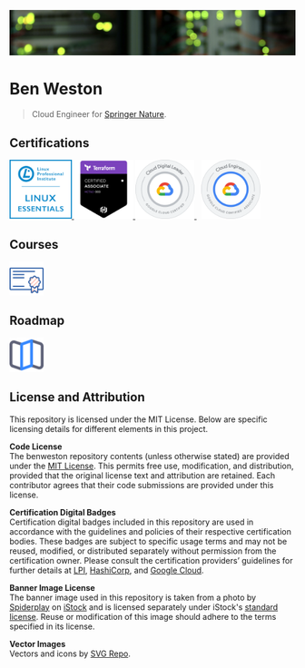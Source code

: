 ![Data Centre](/img/banner-image.png)

# Ben Weston

> Cloud Engineer for [Springer Nature](https://www.linkedin.com/company/springernature/).    

## Certifications

<div align="left">
    <p align="left">
        <a href="https://lpi.org/verify/LPI000423983/mbdrzy6994">
            <img src="https://github.com/benweston/benweston/blob/main/img/linux-essentials.png" width="109.563253" height="104.143162" alt="Linux Essentials Icon" />
        </a>
        <a href="https://www.credly.com/badges/a8eeb3a2-7db9-4d67-ba0d-3094fdec72fb/public_url">
            <img src="https://github.com/benweston/benweston/blob/main/img/terraform-associate-003.png" width="104.143162" height="104.143162" alt="Terraform Associate Icon" />
        </a>
        <a href="https://www.credly.com/badges/1fdddfeb-94d9-4f3e-8345-6ff18388631d/public_url">
            <img src="https://github.com/benweston/benweston/blob/main/img/cloud-digital-leader.png" width="104.143162" height="104.143162" alt="Cloud Digital Leader Icon" />
        </a>
        &nbsp;
        <a href="https://www.credly.com/badges/e9911f84-a114-4301-bf46-30e594290c5d/public_url">
            <img src="https://github.com/benweston/benweston/blob/main/img/associate-cloud-engineer.png" width="104.143162" height="104.143162" alt="Associate Cloud Engineer Icon" />
        </a>
    </p>
</div>

## Courses

<div align="left">
    <p align="left">
        <a href="https://github.com/benweston/benweston/blob/main/courses/courses.md">
            <img src="https://github.com/benweston/benweston/blob/main/img/courses.svg" width="60" height="60" alt="Courses Icon" />
        </a>
    </p>
</div>

## Roadmap

<div align="left">
    <p align="left">
        <a href="https://github.com/users/benweston/projects/18/views/1">
            <img src="https://github.com/benweston/benweston/blob/main/img/roadmap.svg" width="60" height="60" alt="Map Icon" />
        </a>
    </p>
</div>

## License and Attribution

This repository is licensed under the MIT License. Below are specific licensing details for different elements in this project.   

**Code License**   
The benweston repository contents (unless otherwise stated) are provided under the [MIT License](https://github.com/benweston/benweston/blob/main/LICENSE).  This permits free use, modification, and distribution, provided that the original license text and attribution are retained.  Each contributor agrees that their code submissions are provided under this license.   

**Certification Digital Badges**   
Certification digital badges included in this repository are used in accordance with the guidelines and policies of their respective certification bodies.  These badges are subject to specific usage terms and may not be reused, modified, or distributed separately without permission from the certification owner.  Please consult the certification providers’ guidelines for further details at [LPI](https://www.lpi.org/logos), [HashiCorp](https://www.hashicorp.com/certification), and [Google Cloud](https://cloud.google.com/certification/terms).   

**Banner Image License**   
The banner image used in this repository is taken from a photo by [Spiderplay](https://www.istockphoto.com/portfolio/Spiderplay) on [iStock](https://www.istockphoto.com/photo/defocused-computer-servers-gm2051589970-563336239?clarity=false) and is licensed separately under iStock's [standard license](https://www.istockphoto.com/help/licenses).  Reuse or modification of this image should adhere to the terms specified in its license.   

**Vector Images**   
Vectors and icons by <a href="https://www.svgrepo.com" target="_blank">SVG Repo</a>.   
